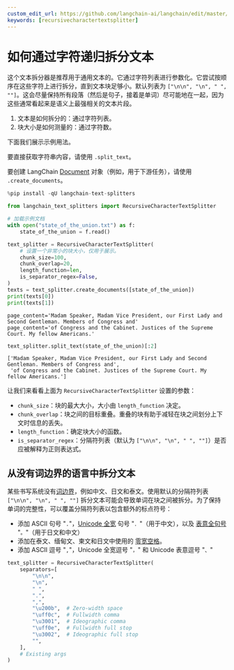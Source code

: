 ```yaml
---
custom_edit_url: https://github.com/langchain-ai/langchain/edit/master/docs/docs/how_to/recursive_text_splitter.ipynb
keywords: [recursivecharactertextsplitter]
---
```


# 如何通过字符递归拆分文本

这个文本拆分器是推荐用于通用文本的。它通过字符列表进行参数化。它尝试按顺序在这些字符上进行拆分，直到文本块足够小。默认列表为 `["\n\n", "\n", " ", ""]`。这会尽量保持所有段落（然后是句子，接着是单词）尽可能地在一起，因为这些通常看起来是语义上最强相关的文本片段。

1. 文本是如何拆分的：通过字符列表。
2. 块大小是如何测量的：通过字符数。

下面我们展示示例用法。

要直接获取字符串内容，请使用 `.split_text`。

要创建 LangChain [Document](https://api.python.langchain.com/en/latest/documents/langchain_core.documents.base.Document.html) 对象（例如，用于下游任务），请使用 `.create_documents`。


```python
%pip install -qU langchain-text-splitters
```


```python
from langchain_text_splitters import RecursiveCharacterTextSplitter

# 加载示例文档
with open("state_of_the_union.txt") as f:
    state_of_the_union = f.read()

text_splitter = RecursiveCharacterTextSplitter(
    # 设置一个非常小的块大小，仅用于展示。
    chunk_size=100,
    chunk_overlap=20,
    length_function=len,
    is_separator_regex=False,
)
texts = text_splitter.create_documents([state_of_the_union])
print(texts[0])
print(texts[1])
```
```output
page_content='Madam Speaker, Madam Vice President, our First Lady and Second Gentleman. Members of Congress and'
page_content='of Congress and the Cabinet. Justices of the Supreme Court. My fellow Americans.'
```

```python
text_splitter.split_text(state_of_the_union)[:2]
```



```output
['Madam Speaker, Madam Vice President, our First Lady and Second Gentleman. Members of Congress and',
 'of Congress and the Cabinet. Justices of the Supreme Court. My fellow Americans.']
```


让我们来看看上面为 `RecursiveCharacterTextSplitter` 设置的参数：
- `chunk_size`：块的最大大小，大小由 `length_function` 决定。
- `chunk_overlap`：块之间的目标重叠。重叠的块有助于减轻在块之间划分上下文时信息的丢失。
- `length_function`：确定块大小的函数。
- `is_separator_regex`：分隔符列表（默认为 `["\n\n", "\n", " ", ""]`）是否应被解释为正则表达式。

## 从没有词边界的语言中拆分文本

某些书写系统没有[词边界](https://en.wikipedia.org/wiki/Category:Writing_systems_without_word_boundaries)，例如中文、日文和泰文。使用默认的分隔符列表 `["\n\n", "\n", " ", ""]` 拆分文本可能会导致单词在块之间被拆分。为了保持单词的完整性，可以覆盖分隔符列表以包含额外的标点符号：

* 添加 ASCII 句号 "`.`"，[Unicode 全宽](https://en.wikipedia.org/wiki/Halfwidth_and_Fullwidth_Forms_(Unicode_block)) 句号 "`．`"（用于中文），以及 [表意全句号](https://en.wikipedia.org/wiki/CJK_Symbols_and_Punctuation) "`。`"（用于日文和中文）
* 添加在泰文、缅甸文、柬文和日文中使用的 [零宽空格](https://en.wikipedia.org/wiki/Zero-width_space)。
* 添加 ASCII 逗号 "`,`"，Unicode 全宽逗号 "`，`" 和 Unicode 表意逗号 "`、`"


```python
text_splitter = RecursiveCharacterTextSplitter(
    separators=[
        "\n\n",
        "\n",
        " ",
        ".",
        ",",
        "\u200b",  # Zero-width space
        "\uff0c",  # Fullwidth comma
        "\u3001",  # Ideographic comma
        "\uff0e",  # Fullwidth full stop
        "\u3002",  # Ideographic full stop
        "",
    ],
    # Existing args
)
```